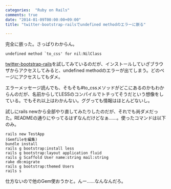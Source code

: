 ```yaml
---
categories:  "Ruby on Rails"
comments: true
date: "2014-01-09T00:00:00+09:00"
title: "twitter-bootstrap-railsでundefined methodのエラーに嵌る"

---
```


完全に嵌った。さっぱりわからん。

```
undefined method `to_css' for nil:NilClass
```


[twitter-bootstrap-rails](https://github.com/seyhunak/twitter-bootstrap-rails)を試してみているのだが、インストールしていざブラウザからアクセスしてみると、undefined methodのエラーが出てしまう。どのページにアクセスしてもダメ。

エラーメッセージ読んでも、そもそも#to_cssメソッドがどこにあるのかもわからんのだが、名前からしてLESSのコンパイルでトチってそうだという想像をしている。でもそれ以上はわかんない。ググっても情報はほとんどないし。

試しにrails newから全部やり直してみたりしたのだが、それでも尚ダメだった。READMEの通りにやってるはずなんだけどなぁ……。使ったコマンドは以下のみ。

```
rails new TestApp
(Gemfileを編集)
bundle install
rails g bootstrap:install less
rails g bootstrap:layout application fluid
rails g Scaffold User name:string mail:string
rake db:migrate
rails g bootstrap:themed Users
rails s
```


仕方ないので他のGem使おうかと。んー……なんなんだろ。


